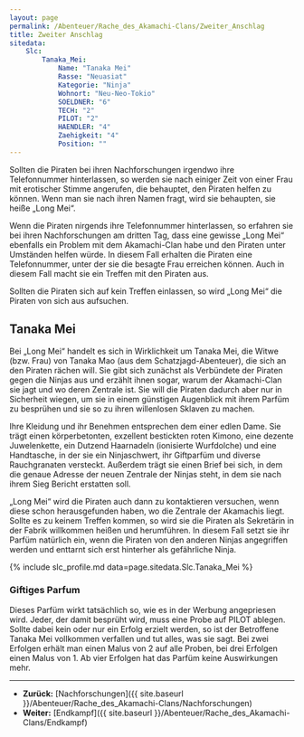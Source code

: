 ```yaml
---
layout: page
permalink: /Abenteuer/Rache_des_Akamachi-Clans/Zweiter_Anschlag
title: Zweiter Anschlag
sitedata:
    Slc:
        Tanaka_Mei:
            Name: "Tanaka Mei"
            Rasse: "Neuasiat"
            Kategorie: "Ninja"
            Wohnort: "Neu-Neo-Tokio"
            SOELDNER: "6"
            TECH: "2"
            PILOT: "2"
            HAENDLER: "4"
            Zaehigkeit: "4"
            Position: ""
---
```




Sollten die Piraten bei ihren Nachforschungen irgendwo ihre Telefonnummer hinterlassen, so werden sie nach einiger Zeit von einer Frau mit erotischer Stimme angerufen, die behauptet, den Piraten helfen zu können. Wenn man sie nach ihren Namen fragt, wird sie behaupten, sie heiße „Long Mei“.

Wenn die Piraten nirgends ihre Telefonnummer hinterlassen, so erfahren sie bei ihren Nachforschungen am dritten Tag, dass eine gewisse „Long Mei“ ebenfalls ein Problem mit dem Akamachi-Clan habe und den Piraten unter Umständen helfen würde. In diesem Fall erhalten die Piraten eine Telefonnummer, unter der sie die besagte Frau erreichen können. Auch in diesem Fall macht sie ein Treffen mit den Piraten aus.

Sollten die Piraten sich auf kein Treffen einlassen, so wird „Long Mei“ die Piraten von sich aus aufsuchen.

## Tanaka Mei

Bei „Long Mei“ handelt es sich in Wirklichkeit um Tanaka Mei, die Witwe (bzw. Frau) von Tanaka Mao (aus dem Schatzjagd-Abenteuer), die sich an den Piraten rächen will. Sie gibt sich zunächst als Verbündete der Piraten gegen die Ninjas aus und erzählt ihnen sogar, warum der Akamachi-Clan sie jagt und wo deren Zentrale ist. Sie will die Piraten dadurch aber nur in Sicherheit wiegen, um sie in einem günstigen Augenblick mit ihrem Parfüm zu besprühen und sie so zu ihren willenlosen Sklaven zu machen.

Ihre Kleidung und ihr Benehmen entsprechen dem einer edlen Dame. Sie trägt einen körperbetonten, exzellent bestickten roten Kimono, eine dezente Juwelenkette, ein Dutzend Haarnadeln (ionisierte Wurfdolche) und eine Handtasche, in der sie ein Ninjaschwert, ihr Giftparfüm und diverse Rauchgranaten versteckt. Außerdem trägt sie einen Brief bei sich, in dem die genaue Adresse der neuen Zentrale der Ninjas steht, in dem sie nach ihrem Sieg Bericht erstatten soll.

„Long Mei“ wird die Piraten auch dann zu kontaktieren versuchen, wenn diese schon herausgefunden haben, wo die Zentrale der Akamachis liegt. Sollte es zu keinem Treffen kommen, so wird sie die Piraten als Sekretärin in der Fabrik willkommen heißen und herumführen. In diesem Fall setzt sie ihr Parfüm natürlich ein, wenn die Piraten von den anderen Ninjas angegriffen werden und enttarnt sich erst hinterher als gefährliche Ninja.

{% include slc_profile.md data=page.sitedata.Slc.Tanaka_Mei %}

### Giftiges Parfum

Dieses Parfüm wirkt tatsächlich so, wie es in der Werbung angepriesen wird. Jeder, der damit besprüht wird, muss eine Probe auf PILOT ablegen. Sollte dabei kein oder nur ein Erfolg erzielt werden, so ist der Betroffene Tanaka Mei vollkommen verfallen und tut alles, was sie sagt. Bei zwei Erfolgen erhält man einen Malus von 2 auf alle Proben, bei drei Erfolgen einen Malus von 1. Ab vier Erfolgen hat das Parfüm keine Auswirkungen mehr.

***

- **Zurück:** [Nachforschungen]({{ site.baseurl }}/Abenteuer/Rache_des_Akamachi-Clans/Nachforschungen)
- **Weiter:** [Endkampf]({{ site.baseurl }}/Abenteuer/Rache_des_Akamachi-Clans/Endkampf)
